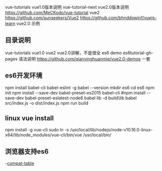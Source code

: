 


vue-tutorials   vue1.0版本说明
vue-tutorial-next vue2.0版本说明 https://github.com/MeCKodo/vue-tutorial
vue2 https://github.com/sunseekers/Vue2 
https://github.com/bhnddowinf/vuejs-learn  vue2.0 示例

## 目录说明
vue-tutorials  vue1.0
vue2  vue2.0讲解，不是很全
es6 demo
es6tutorial-gh-pages  语法说明
https://github.com/qianyinghuanmie/vue2.0-demos  一套



## es6开发环境
npm install babel-cli babel-eslint -g
babel --version
mkdir es6
cd es6
npm init
npm install --save-dev babel-preset-es2015 babel-cli   #npm install --save-dev babel-preset-eslatest-node6
babel lib -d build\lib
 babel src/index.js -o dist/index.js
 npm run build


 ## linux vue install
 npm install -g vue-cli
 sudo ln -s /usr/local/lib/nodejs/node-v10.16.0-linux-x64/lib/node_modules/vue-cli/bin/vue /usr/local/bin/

 ## 浏览器支持es6
 -[compat-table](http://kangax.github.io/compat-table/es6/)